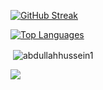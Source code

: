 [![GitHub Streak](https://github-readme-streak-stats.herokuapp.com?user=abdullahhussein1&theme=whatsapp-dark2&border_radius=30)](https://git.io/streak-stats)

[![Top Languages](https://github-readme-stats.vercel.app/api/top-langs?username=abdullahhussein1&bg_color=0b141b&show_icons=true&title_color=21c164&hide_title=true&text_color=ffffff&border_radius=30&theme=gotham&layout=compact&card_width=495&hide_border=true)](https://github.com/abdullahhussein1/abdullahhussein1)

<p>&nbsp;<img align="center" src="https://github-readme-stats.vercel.app/api?username=abdullahhussein1&show_icons=true&bg_color=0b141b&hide_title=true&icon_color=858a8d&text_color=ffffff&border_radius=30&theme=gotham&locale=en&card_width=495&hide_border=true" alt="abdullahhussein1" /></p>

<a href="https://github.com/Meghna-DAS/github-profile-views-counter">
    <img align="center" src="https://komarev.com/ghpvc/?username=abdullahhussein1&color=111111">
</a>